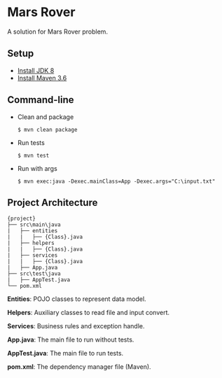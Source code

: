 # Mars Rover

A solution for Mars Rover problem.

## Setup

- [Install JDK 8](https://www.oracle.com/java/technologies/javase/javase-jdk8-downloads.html)
- [Install Maven 3.6](https://maven.apache.org/install.html)

## Command-line

- Clean and package
    ```
    $ mvn clean package
    ```

- Run tests
    ```
    $ mvn test
    ```

- Run with args
    ```
    $ mvn exec:java -Dexec.mainClass=App -Dexec.args="C:\input.txt"
    ```

## Project Architecture

```
{project}
├── src\main\java
|   ├── entities
|   |   ├── {Class}.java
|   ├── helpers
|   |   ├── {Class}.java
|   ├── services
|   |   ├── {Class}.java
|   ├── App.java
├── src\test\java
|   ├── AppTest.java
└── pom.xml
```

**Entities**: POJO classes to represent data model.

**Helpers**: Auxiliary classes to read file and input convert.

**Services**: Business rules and exception handle.

**App.java**: The main file to run without tests.

**AppTest.java**: The main file to run tests.

**pom.xml**: The dependency manager file (Maven).